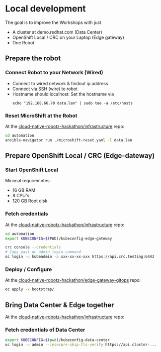 # Local development

The goal is to improve the Workshops with just
 * A cluster at demo.redhat.com (Data Center)
 * OpenShift Local / CRC on your Laptop  (Edge gateway)
 * One Robot

## Prepare the robot

### Connect Robot to your Network (Wired)

* Connect to wired network & findout ip address
* Connect via SSH (wire) to robot
* Hostname should localhost: Set the hostname via
  ```
  echo "192.168.66.70 data.lan" | sudo tee -a /etc/hosts
  ```

### Reset MicroShift at the Robot

At the [cloud-native-robotz-hackathon/infrastructure](https://github.com/cloud-native-robotz-hackathon/infrastructure) repo:

```bash
cd automation
ansible-navigator run ./microshift-reset.yaml -l data.lan
```


## Prepare OpenShift Local / CRC (Edge-dateway)

### Start OpenShift Local

Minimal requiremntes:
 * 16 GB RAM
 * 8 CPU's
 * 120 GB Root disk

### Fetch credentials

At the [cloud-native-robotz-hackathon/infrastructure](https://github.com/cloud-native-robotz-hackathon/infrastructure) repo:

```bash
cd automation
export KUBECONFIG=$(PWD)/kubeconfig-edge-gateway

crc console --credentials
# Copy past oc admin login command
oc login -u kubeadmin -p xxx-xx-xx-xxx https://api.crc.testing:6443
```

### Deploy / Configure 

At the [cloud-native-robotz-hackathon/edge-gateway-gitops](https://github.com/cloud-native-robotz-hackathon/edge-gateway-gitops) repo:


```bash
oc apply -k bootstrap/

```

## Bring Data Center & Edge together

At the [cloud-native-robotz-hackathon/infrastructure](https://github.com/cloud-native-robotz-hackathon/infrastructure) repo:


### Fetch credentials of Data Center
```bash
export KUBECONFIG=$(pwd)/kubeconfig-data-center
oc login -u admin --insecure-skip-tls-verify https://api.cluster-...
```


